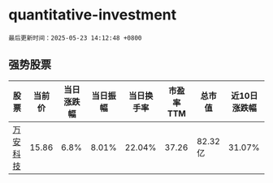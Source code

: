 # quantitative-investment

`最后更新时间：2025-05-23 14:12:48 +0800`

## 强势股票

|股票|当前价|当日涨跌幅|当日振幅|当日换手率|市盈率TTM|总市值|近10日涨跌幅|
|----|----|----|----|----|----|----|----|
|[万安科技](https://xueqiu.com/S/SZ002590)|15.86|6.8%|8.01%|22.04%|37.26|82.32亿|31.07%|
